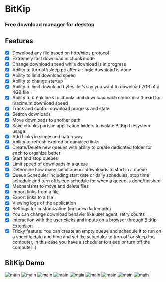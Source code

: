 # BitKip
### Free download manager for desktop 

## Features

- [x] Download any file based on http/https protocol
- [x] Extremely fast download in chunk mode
- [x] Change download speed while download is in progress
- [x] Ability to turn off/sleep pc after a single download is done
- [x] Ability to limit download speed
- [x] Ability to change startup
- [x] Ability to limit download bytes. let's say you want to download 2GB of a 4GB file
- [x] Ability to break links to chunks and download each chunk in a thread for maximum download speed
- [x] Track and control download progress and state
- [x] Search downloads
- [x] Move downloads to another path 
- [x] Save chunks parts in application folders to isolate BitKip filesystem usage
- [x] Add Links in single and batch way
- [x] Ability to refresh expired or damaged links
- [x] Create/Delete new queues with ability to create dedicated folder for each to organize better
- [x] Start and stop queues
- [x] Limit speed of downloads in a queue
- [x] Determine how many simultaneous downloads to start in a queue
- [x] Queue Scheduler including start date or daily schedules, stop time schedule and turn off/sleep schedule for when a queue is done/finished
- [x] Mechanisms to move and delete files 
- [x] Import links from a file
- [x] Export links to a file
- [x] Viewing logs of the application
- [x] Settings for customization (includes dark mode)
- [x] You can change download behavior like user agent, retry counts
- [x] Interaction with the user clicks and inputs on a browser through [BitKip Extension](https://github.com/DarkDeveloper-arch/BitKip-extensions)
- [x] Tricky feature: You can create an empty queue and schedule it to run on a specific date and time and set the scheduler to turn off or sleep the computer, in this case you have a scheduler to sleep or turn off the computer :)

## BitKip Demo

![main](https://github.com/DarkDeveloper-arch/BitKip/blob/main/readme-img/main.png)
![main](https://github.com/DarkDeveloper-arch/BitKip/blob/main/readme-img/single.png)
![main](https://github.com/DarkDeveloper-arch/BitKip/blob/main/readme-img/batch.png)
![main](https://github.com/DarkDeveloper-arch/BitKip/blob/main/readme-img/batch-list.png)
![main](https://github.com/DarkDeveloper-arch/BitKip/blob/main/readme-img/queue-settings.png)
![main](https://github.com/DarkDeveloper-arch/BitKip/blob/main/readme-img/queue-scheduler.png)
![main](https://github.com/DarkDeveloper-arch/BitKip/blob/main/readme-img/settings-1.png)
![main](https://github.com/DarkDeveloper-arch/BitKip/blob/main/readme-img/settings-2.png)
![main](https://github.com/DarkDeveloper-arch/BitKip/blob/main/readme-img/logs.png)


